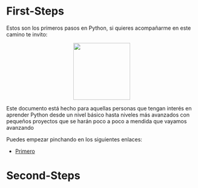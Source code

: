 # First-Steps

Estos son los primeros pasos en Python, si quieres acompañarme en este camino te invito:


<p align="center">
<img src="https://user-images.githubusercontent.com/1339349/191783230-5b506457-677b-49a2-a816-de538fe80c82.png" width="150px">
</p>

Este documento está hecho para aquellas personas que tengan interés en aprender Python desde un nivel básico hasta niveles más avanzados con pequeños proyectos que se harán poco a poco a mendida que vayamos avanzando

Puedes empezar pinchando en los siguientes enlaces:

- [Primero](https://www.python.org/downloads/)
 
# Second-Steps
